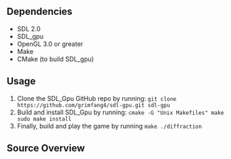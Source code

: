 Dependencies
------------
 * SDL 2.0
 * SDL_gpu
 * OpenGL 3.0 or greater
 * Make
 * CMake (to build SDL_gpu)

Usage
-----
 1) Clone the SDL_Gpu GitHub repo by running:
    `git clone https://github.com/grimfang4/sdl-gpu.git sdl-gpu`
 2) Build and install SDL_Gpu by running:
 `cmake -G "Unix Makefiles"
 make
 sudo make install`
 3) Finally, build and play the game by running 
 `make
 ./diffraction`
 
Source Overview
---------------

